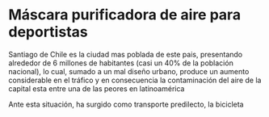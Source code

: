 <html>
<head>
</head>
<body>
<h1>Máscara purificadora de aire para deportistas</h1>

<p>Santiago de Chile es la ciudad mas poblada de este pais, presentando alrededor de 6 millones de habitantes (casi un 40% de la población nacional), lo cual, sumado a un mal diseño urbano, produce un aumento considerable en el tráfico y en consecuencia la contaminación del aire de la capital esta entre una de las peores en latinoamérica</p>


<p> Ante esta situación, ha surgido como transporte predilecto, la bicicleta
